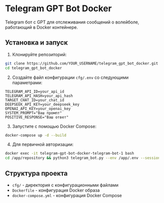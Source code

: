 # Telegram GPT Bot Docker

Telegram бот с GPT для отслеживания сообщений о волейболе, работающий в Docker контейнере.

## Установка и запуск

1. Клонируйте репозиторий:
```bash
git clone https://github.com/YOUR_USERNAME/telegram_gpt_bot_docker.git
cd telegram_gpt_bot_docker
```

2. Создайте файл конфигурации `cfg/.env` со следующими параметрами:
```env
TELEGRAM_API_ID=your_api_id
TELEGRAM_API_HASH=your_api_hash
TARGET_CHAT_ID=your_chat_id
DEEPSEEK_API_KEY=your_deepseek_key
OPENAI_API_KEY=your_openai_key
SYSTEM_PROMPT="Ваш промпт"
POSITIVE_RESPONSE="Ваш ответ"
```

3. Запустите с помощью Docker Compose:
```bash
docker-compose up -d --build
```

4. Для первичной авторизации:
```bash
docker exec -it telegram-gpt-bot-docker-telegram-bot-1 bash
cd /app/repository && python3 telegram_bot.py --env /app/.env --session /app/session_name.session
```

## Структура проекта

- `cfg/` - директория с конфигурационными файлами
- `Dockerfile` - конфигурация Docker образа
- `docker-compose.yml` - конфигурация Docker Compose
